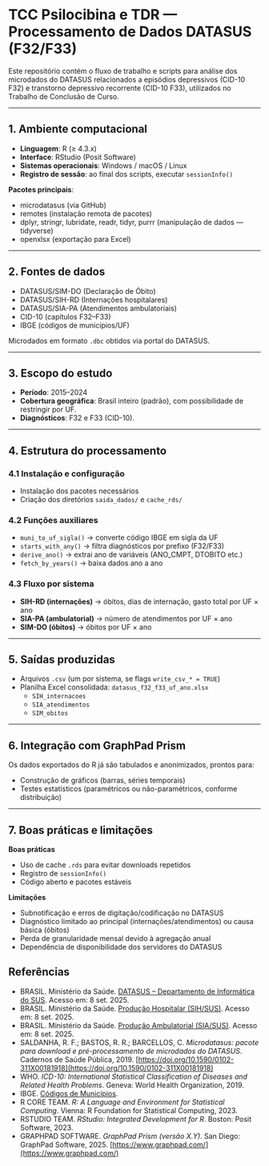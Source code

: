 # TCC Psilocibina e TDR — Processamento de Dados DATASUS (F32/F33)

Este repositório contém o fluxo de trabalho e scripts para análise dos microdados do DATASUS relacionados a episódios depressivos (CID-10 F32) e transtorno depressivo recorrente (CID-10 F33), utilizados no Trabalho de Conclusão de Curso.

---

## 1. Ambiente computacional
- **Linguagem**: R (≥ 4.3.x)  
- **Interface**: RStudio (Posit Software)  
- **Sistemas operacionais**: Windows / macOS / Linux  
- **Registro de sessão**: ao final dos scripts, executar `sessionInfo()`  

**Pacotes principais**:  
- microdatasus (via GitHub)  
- remotes (instalação remota de pacotes)  
- dplyr, stringr, lubridate, readr, tidyr, purrr (manipulação de dados — tidyverse)  
- openxlsx (exportação para Excel)  

---

## 2. Fontes de dados
- DATASUS/SIM-DO (Declaração de Óbito)  
- DATASUS/SIH-RD (Internações hospitalares)  
- DATASUS/SIA-PA (Atendimentos ambulatoriais)  
- CID-10 (capítulos F32–F33)  
- IBGE (códigos de municípios/UF)  

Microdados em formato `.dbc` obtidos via portal do DATASUS.

---

## 3. Escopo do estudo
- **Período**: 2015–2024  
- **Cobertura geográfica**: Brasil inteiro (padrão), com possibilidade de restringir por UF.  
- **Diagnósticos**: F32 e F33 (CID-10).  

---

## 4. Estrutura do processamento
### 4.1 Instalação e configuração
- Instalação dos pacotes necessários  
- Criação dos diretórios `saida_dados/` e `cache_rds/`  

### 4.2 Funções auxiliares
- `muni_to_uf_sigla()` → converte código IBGE em sigla da UF  
- `starts_with_any()` → filtra diagnósticos por prefixo (F32/F33)  
- `derive_ano()` → extrai ano de variáveis (ANO_CMPT, DTOBITO etc.)  
- `fetch_by_years()` → baixa dados ano a ano  

### 4.3 Fluxo por sistema
- **SIH-RD (internações)** → óbitos, dias de internação, gasto total por UF × ano  
- **SIA-PA (ambulatorial)** → número de atendimentos por UF × ano  
- **SIM-DO (óbitos)** → óbitos por UF × ano  

---

## 5. Saídas produzidas
- Arquivos `.csv` (um por sistema, se flags `write_csv_* = TRUE`)  
- Planilha Excel consolidada: `datasus_f32_f33_uf_ano.xlsx`  
  - `SIH_internacoes`  
  - `SIA_atendimentos`  
  - `SIM_obitos`  

---

## 6. Integração com GraphPad Prism
Os dados exportados do R já são tabulados e anonimizados, prontos para:  
- Construção de gráficos (barras, séries temporais)  
- Testes estatísticos (paramétricos ou não-paramétricos, conforme distribuição)  

---

## 7. Boas práticas e limitações
**Boas práticas**  
- Uso de cache `.rds` para evitar downloads repetidos  
- Registro de `sessionInfo()`  
- Código aberto e pacotes estáveis  

**Limitações**  
- Subnotificação e erros de digitação/codificação no DATASUS  
- Diagnóstico limitado ao principal (internações/atendimentos) ou causa básica (óbitos)  
- Perda de granularidade mensal devido à agregação anual  
- Dependência de disponibilidade dos servidores do DATASUS  

## Referências

- BRASIL. Ministério da Saúde. [DATASUS – Departamento de Informática do SUS](https://datasus.saude.gov.br/). Acesso em: 8 set. 2025.  
- BRASIL. Ministério da Saúde. [Produção Hospitalar (SIH/SUS)](https://datasus.saude.gov.br/transferencia-de-arquivos/). Acesso em: 8 set. 2025.  
- BRASIL. Ministério da Saúde. [Produção Ambulatorial (SIA/SUS)](https://datasus.saude.gov.br/transferencia-de-arquivos/). Acesso em: 8 set. 2025.  
- SALDANHA, R. F.; BASTOS, R. R.; BARCELLOS, C. *Microdatasus: pacote para download e pré-processamento de microdados do DATASUS*. Cadernos de Saúde Pública, 2019. [https://doi.org/10.1590/0102-311X00181918](https://doi.org/10.1590/0102-311X00181918)  
- WHO. *ICD-10: International Statistical Classification of Diseases and Related Health Problems*. Geneva: World Health Organization, 2019.  
- IBGE. [Códigos de Municípios](https://www.ibge.gov.br/).  
- R CORE TEAM. *R: A Language and Environment for Statistical Computing*. Vienna: R Foundation for Statistical Computing, 2023.  
- RSTUDIO TEAM. *RStudio: Integrated Development for R*. Boston: Posit Software, 2023.  
- GRAPHPAD SOFTWARE. *GraphPad Prism (versão X.Y)*. San Diego: GraphPad Software, 2025. [https://www.graphpad.com/](https://www.graphpad.com/)  
